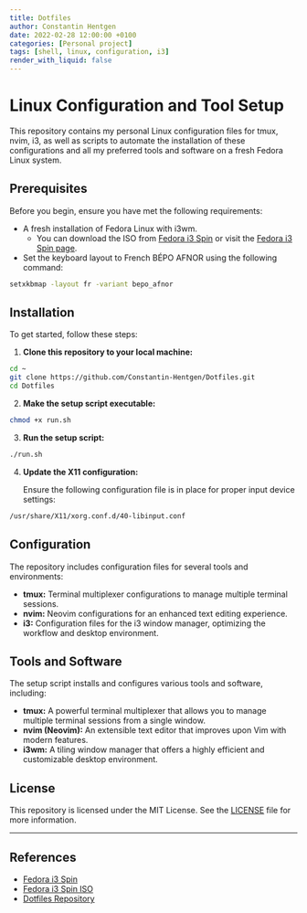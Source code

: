 ```yaml
---
title: Dotfiles
author: Constantin Hentgen
date: 2022-02-28 12:00:00 +0100
categories: [Personal project]
tags: [shell, linux, configuration, i3]
render_with_liquid: false
---
```


# Linux Configuration and Tool Setup

This repository contains my personal Linux configuration files for tmux, nvim, i3, as well as scripts to automate the installation of these configurations and all my preferred tools and software on a fresh Fedora Linux system.

## Prerequisites

Before you begin, ensure you have met the following requirements:

- A fresh installation of Fedora Linux with i3wm.
  - You can download the ISO from [Fedora i3 Spin](https://download.fedoraproject.org/pub/fedora/linux/releases/39/Spins/x86_64/iso/Fedora-i3-Live-x86_64-39-1.5.iso) or visit the [Fedora i3 Spin page](https://fedoraproject.org/spins/i3/).
- Set the keyboard layout to French BÉPO AFNOR using the following command:

```bash
setxkbmap -layout fr -variant bepo_afnor
```

## Installation

To get started, follow these steps:

1. **Clone this repository to your local machine:**

```bash
cd ~
git clone https://github.com/Constantin-Hentgen/Dotfiles.git
cd Dotfiles
```

2. **Make the setup script executable:**

```bash
chmod +x run.sh
```

3. **Run the setup script:**

```bash
./run.sh
```

4. **Update the X11 configuration:**

   Ensure the following configuration file is in place for proper input device settings:

```bash
/usr/share/X11/xorg.conf.d/40-libinput.conf
```

## Configuration

The repository includes configuration files for several tools and environments:

- **tmux:** Terminal multiplexer configurations to manage multiple terminal sessions.
- **nvim:** Neovim configurations for an enhanced text editing experience.
- **i3:** Configuration files for the i3 window manager, optimizing the workflow and desktop environment.

## Tools and Software

The setup script installs and configures various tools and software, including:

- **tmux:** A powerful terminal multiplexer that allows you to manage multiple terminal sessions from a single window.
- **nvim (Neovim):** An extensible text editor that improves upon Vim with modern features.
- **i3wm:** A tiling window manager that offers a highly efficient and customizable desktop environment.

## License

This repository is licensed under the MIT License. See the [LICENSE](LICENSE) file for more information.

---

## References

- [Fedora i3 Spin](https://fedoraproject.org/spins/i3/)
- [Fedora i3 Spin ISO](https://download.fedoraproject.org/pub/fedora/linux/releases/39/Spins/x86_64/iso/Fedora-i3-Live-x86_64-39-1.5.iso)
- [Dotfiles Repository](https://github.com/Constantin-Hentgen/Dotfiles)
